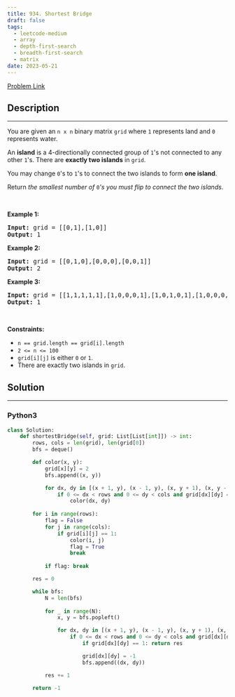 ```yaml
---
title: 934. Shortest Bridge
draft: false
tags: 
  - leetcode-medium
  - array
  - depth-first-search
  - breadth-first-search
  - matrix
date: 2023-05-21
---
```


[Problem Link](https://leetcode.com/problems/shortest-bridge/)

## Description

---
<p>You are given an <code>n x n</code> binary matrix <code>grid</code> where <code>1</code> represents land and <code>0</code> represents water.</p>

<p>An <strong>island</strong> is a 4-directionally connected group of <code>1</code>&#39;s not connected to any other <code>1</code>&#39;s. There are <strong>exactly two islands</strong> in <code>grid</code>.</p>

<p>You may change <code>0</code>&#39;s to <code>1</code>&#39;s to connect the two islands to form <strong>one island</strong>.</p>

<p>Return <em>the smallest number of </em><code>0</code><em>&#39;s you must flip to connect the two islands</em>.</p>

<p>&nbsp;</p>
<p><strong class="example">Example 1:</strong></p>

<pre>
<strong>Input:</strong> grid = [[0,1],[1,0]]
<strong>Output:</strong> 1
</pre>

<p><strong class="example">Example 2:</strong></p>

<pre>
<strong>Input:</strong> grid = [[0,1,0],[0,0,0],[0,0,1]]
<strong>Output:</strong> 2
</pre>

<p><strong class="example">Example 3:</strong></p>

<pre>
<strong>Input:</strong> grid = [[1,1,1,1,1],[1,0,0,0,1],[1,0,1,0,1],[1,0,0,0,1],[1,1,1,1,1]]
<strong>Output:</strong> 1
</pre>

<p>&nbsp;</p>
<p><strong>Constraints:</strong></p>

<ul>
	<li><code>n == grid.length == grid[i].length</code></li>
	<li><code>2 &lt;= n &lt;= 100</code></li>
	<li><code>grid[i][j]</code> is either <code>0</code> or <code>1</code>.</li>
	<li>There are exactly two islands in <code>grid</code>.</li>
</ul>


## Solution

---
### Python3
``` py title='shortest-bridge'
class Solution:
    def shortestBridge(self, grid: List[List[int]]) -> int:
        rows, cols = len(grid), len(grid[0])
        bfs = deque()

        def color(x, y):
            grid[x][y] = 2
            bfs.append((x, y))

            for dx, dy in [(x + 1, y), (x - 1, y), (x, y + 1), (x, y - 1)]:
                if 0 <= dx < rows and 0 <= dy < cols and grid[dx][dy] == 1:
                    color(dx, dy)
        
        for i in range(rows):
            flag = False
            for j in range(cols):
                if grid[i][j] == 1:
                    color(i, j)
                    flag = True
                    break
            
            if flag: break

        res = 0

        while bfs:
            N = len(bfs)
            
            for _ in range(N):
                x, y = bfs.popleft()

                for dx, dy in [(x + 1, y), (x - 1, y), (x, y + 1), (x, y - 1)]:
                    if 0 <= dx < rows and 0 <= dy < cols and grid[dx][dy] != -1:
                        if grid[dx][dy] == 1: return res

                        grid[dx][dy] = -1
                        bfs.append((dx, dy))

            res += 1

        return -1

```


